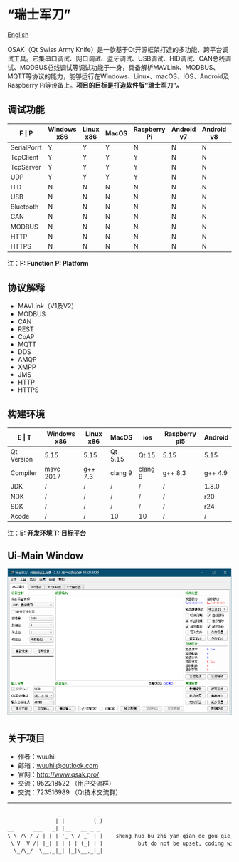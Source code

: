 # “瑞士军刀”

[English](../../README.md)  
  
QSAK（Qt Swiss Army Knife）是一款基于Qt开源框架打造的多功能、跨平台调试工具。它集串口调试、网口调试、蓝牙调试、USB调试、HID调试、CAN总线调试、MODBUS总线调试等调试功能于一身，具备解析MAVLink、MODBUS、MQTT等协议的能力，能够运行在Windows、Linux、macOS、IOS、Android及Raspberry Pi等设备上。**项目的目标是打造软件版“瑞士军刀”。**

## 调试功能

| F \| P         | Windows x86 | Linux x86    | MacOS        | Raspberry Pi    | Android v7   | Android v8   | Android x86  |
| -------------- | ----------- | ------------ | ------------ | --------------- | ------------ | ------------ | ------------ |
| SerialPorrt    | Y           | Y            | Y            |  N              | N            | N            | N            |
| TcpClient      | Y           | Y            | Y            |  Y              | N            | N            | N            |
| TcpServer      | Y           | Y            | Y            |  Y              | N            | N            | N            |
| UDP            | Y           | Y            | Y            |  Y              | N            | N            | N            |
| HID            | N           | N            | N            |  N              | N            | N            | N            |
| USB            | N           | N            | N            |  N              | N            | N            | N            |
| Bluetooth      | N           | N            | N            |  N              | N            | N            | N            |
| CAN            | N           | N            | N            |  N              | N            | N            | N            |
| MODBUS         | N           | N            | N            |  N              | N            | N            | N            |
| HTTP           | N           | N            | N            |  N              | N            | N            | N            |
| HTTPS          | N           | N            | N            |  N              | N            | N            | N            |

注：**F: Function P: Platform**

## 协议解释

* MAVLink（V1及V2）
* MODBUS
* CAN
* REST
* CoAP
* MQTT
* DDS
* AMQP
* XMPP
* JMS
* HTTP
* HTTPS

## 构建环境

| E \| T         | Windows x86 | Linux x86    | MacOS        | ios             | Raspberry pi5   | Android        |
| -------------- | ----------- | ------------ | ------------ | ------------    | --------------- |--------------- |
| Qt Version     | 5.15        | 5.15         | Qt 5.15      |  Qt 15          | 5.15            | 5.15           |
| Compiler       | msvc 2017   | g++ 7.3      | clang 9      |  clang 9        | g++ 8.3         | g++ 4.9        |
| JDK            | /           | /            | /            | /               | /               | 1.8.0          |
| NDK            | /           | /            | /            | /               | /               | r20            |
| SDK            | /           | /            | /            | /               | /               | r24            |
| Xcode          | /           | /            | 10           | 10              | /               | /              |

注：**E: 开发环境 T: 目标平台**

## Ui-Main Window

![MainWindow.png](MainWindow.png)

## 关于项目

* 作者：wuuhii
* 邮箱：wuuhii@outlook.com
* 官网：<http://www.qsak.pro/>
* 交流：952218522 （用户交流群）
* 交流：723516989 （Qt技术交流群）

***************

```txt
                _           _
               | |         (_)
__      ___   _| |__   __ _ _
\ \ /\ / / | | | '_ \ / _` | |    sheng huo bu zhi yan qian de gou qie, hai you yuan fang de gou qie.
 \ V  V /| |_| | | | | (_| | |           but do not be upset, coding will make you happy.
  \_/\_/  \__,_|_| |_|\__,_|_|                                                               --Confucius
```
